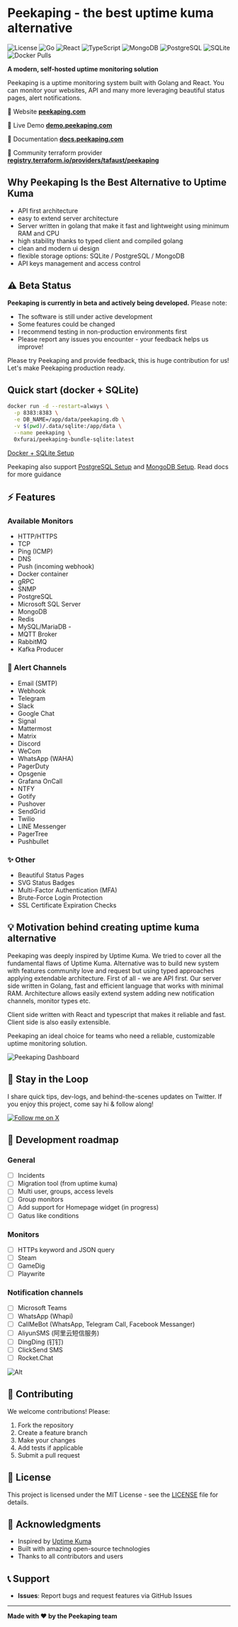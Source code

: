 # Peekaping - the best uptime kuma alternative

![License](https://img.shields.io/badge/license-MIT-blue.svg)
![Go](https://img.shields.io/badge/go-%23007d9c.svg?style=flat&logo=go&logoColor=white)
![React](https://img.shields.io/badge/react-%2320232a.svg?style=flat&logo=react&logoColor=%2361dafb)
![TypeScript](https://img.shields.io/badge/typescript-%23007acc.svg?style=flat&logo=typescript&logoColor=white)
![MongoDB](https://img.shields.io/badge/mongodb-4ea94b.svg?style=flat&logo=mongodb&logoColor=white)
![PostgreSQL](https://img.shields.io/badge/postgresql-%23336791.svg?style=flat&logo=postgresql&logoColor=white)
![SQLite](https://img.shields.io/badge/sqlite-%2307405e.svg?style=flat&logo=sqlite&logoColor=white)
![Docker Pulls](https://img.shields.io/docker/pulls/0xfurai/peekaping-web)

**A modern, self-hosted uptime monitoring solution**

Peekaping is a uptime monitoring system built with Golang and React. You can monitor your websites, API and many more leveraging beautiful status pages, alert notifications.

🔗 Website **[peekaping.com](https://peekaping.com)**

🔗 Live Demo **[demo.peekaping.com](https://demo.peekaping.com)**

🔗 Documentation **[docs.peekaping.com](https://docs.peekaping.com)**

🔗 Community terraform provider **[registry.terraform.io/providers/tafaust/peekaping](https://registry.terraform.io/providers/tafaust/peekaping/latest)**

## Why Peekaping Is the Best Alternative to Uptime Kuma

- API first architecture
- easy to extend server architecture
- Server written in golang that make it fast and lightweight using minimum RAM and CPU
- high stability thanks to typed client and compiled golang
- clean and modern ui design
- flexible storage options: SQLite / PostgreSQL / MongoDB
- API keys management and access control

## ⚠️ Beta Status

**Peekaping is currently in beta and actively being developed.**
Please note:

- The software is still under active development
- Some features could be changed
- I recommend testing in non-production environments first
- Please report any issues you encounter - your feedback helps us improve!

Please try Peekaping and provide feedback, this is huge contribution for us! Let's make Peekaping production ready.

## Quick start (docker + SQLite)

```bash
docker run -d --restart=always \
  -p 8383:8383 \
  -e DB_NAME=/app/data/peekaping.db \
  -v $(pwd)/.data/sqlite:/app/data \
  --name peekaping \
  0xfurai/peekaping-bundle-sqlite:latest
```

[Docker + SQLite Setup](https://docs.peekaping.com/self-hosting/docker-with-sqlite)

Peekaping also support [PostgreSQL Setup](https://docs.peekaping.com/self-hosting/docker-with-postgres) and [MongoDB Setup](https://docs.peekaping.com/self-hosting/docker-with-mongo). Read docs for more guidance

## ⚡ Features

### Available Monitors

- HTTP/HTTPS
- TCP
- Ping (ICMP)
- DNS
- Push (incoming webhook)
- Docker container
- gRPC
- SNMP
- PostgreSQL
- Microsoft SQL Server
- MongoDB
- Redis
- MySQL/MariaDB -
- MQTT Broker
- RabbitMQ
- Kafka Producer

### 🔔 Alert Channels

- Email (SMTP)
- Webhook
- Telegram
- Slack
- Google Chat
- Signal
- Mattermost
- Matrix
- Discord
- WeCom
- WhatsApp (WAHA)
- PagerDuty
- Opsgenie
- Grafana OnCall
- NTFY
- Gotify
- Pushover
- SendGrid
- Twilio
- LINE Messenger
- PagerTree
- Pushbullet

### ✨ Other

- Beautiful Status Pages
- SVG Status Badges
- Multi-Factor Authentication (MFA)
- Brute-Force Login Protection
- SSL Certificate Expiration Checks

## 💡 Motivation behind creating uptime kuma alternative

Peekaping was deeply inspired by Uptime Kuma. We tried to cover all the fundamental flaws of Uptime Kuma. Alternative was to build new system with features community love and request but using typed approaches applying extendable architecture. First of all - we are API first. Our server side written in Golang, fast and efficient language that works with minimal RAM. Architecture allows easily extend system adding new notification channels, monitor types etc.

Client side written with React and typescript that makes it reliable and fast. Client side is also easily extensible.

Peekaping an ideal choice for teams who need a reliable, customizable uptime monitoring solution.

![Peekaping Dashboard](./pictures/monitor.png)

## 📡 Stay in the Loop

I share quick tips, dev-logs, and behind-the-scenes updates on&nbsp;Twitter.
If you enjoy this project, come say hi &amp; follow along!

[![Follow me on X](https://img.shields.io/twitter/follow/your_handle?label=Follow&style=social)](https://x.com/0xfurai)

## 🚧 Development roadmap

### General

- [ ] Incidents
- [ ] Migration tool (from uptime kuma)
- [ ] Multi user, groups, access levels
- [ ] Group monitors
- [ ] Add support for Homepage widget (in progress)
- [ ] Gatus like conditions

### Monitors

- [ ] HTTPs keyword and JSON query
- [ ] Steam
- [ ] GameDig
- [ ] Playwrite

### Notification channels

- [ ] Microsoft Teams
- [ ] WhatsApp (Whapi)
- [ ] CallMeBot (WhatsApp, Telegram Call, Facebook Messanger)
- [ ] AliyunSMS (阿里云短信服务)
- [ ] DingDing (钉钉)
- [ ] ClickSend SMS
- [ ] Rocket.Chat

![Alt](https://repobeats.axiom.co/api/embed/747c845fe0118082b51a1ab2fc6f8a4edd73c016.svg "Repobeats analytics image")

## 🤝 Contributing

We welcome contributions! Please:

1. Fork the repository
2. Create a feature branch
3. Make your changes
4. Add tests if applicable
5. Submit a pull request

## 📝 License

This project is licensed under the MIT License - see the [LICENSE](LICENSE) file for details.

## 🙏 Acknowledgments

- Inspired by [Uptime Kuma](https://github.com/louislam/uptime-kuma)
- Built with amazing open-source technologies
- Thanks to all contributors and users

## 📞 Support

- **Issues**: Report bugs and request features via GitHub Issues

---

**Made with ❤️ by the Peekaping team**
